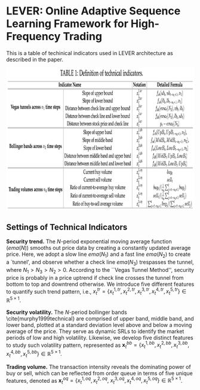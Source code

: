 # LEVER: Online Adaptive Sequence Learning Framework for High-Frequency Trading

This is a table of techinical indicators used in LEVER architecture as described in the paper.

<p align="center">
  <img width="950" height="380.5" src=./technical_indicator_table.png>
</p>


## Settings of Technical Indicators ##

**Security trend.** The $N$-period exponential moving average function ($ema(N)$) smooths out price data by creating a constantly updated average price. Here, we adopt a slow line $ema(N_1)$ and a fast line $ema(N_2)$ to create a `tunnel', and observe whether a check line $ema(N_3)$ trespasses the tunnel, where $N_1 > N_3 > N_2 > 0$. According to the ``Vegas Tunnel Method'', security price is probably in a price uptrend if check line crosses the tunnel from bottom to top and downtrend otherwise. 
We introduce five different features to quantify such trend pattern, i.e., $x^{tr}_{t} = \{x^{1, tr}_{t}, x^{2, tr}_{t}, x^{3, tr}_{t}, x^{4, tr}_{t}, x^{5, tr}_{t}\}\in \mathbb{R}^{5 \times 1}$. 

**Security volatility.** The $N$-period bollinger bands \cite{murphy1999technical} are comprised of upper band, middle band, and lower band, plotted at a standard deviation level above and below a moving average of the price. They serve as dynamic SRLs to identify the market periods of low and high volatility. 
Likewise, we develop five distinct features to study such volatility pattern, represented as $\textbf{x}^{bb}_{t} = \{x^{1, bb}_{t}, x^{2, bb}_{t}, x^{3, bb}_{t}, x^{4, bb}_{t}, x^{5, bb}_{t}\}\in \mathbb{R}^{5 \times 1}$. 

**Trading volume.** The transaction intensity reveals the dominating power of buy or sell, which can be reflected from order queue in terms of five unique features, denoted as $\textbf{x}^{oq}_{t} = \{x^{1, oq}_{t}, x^{2, oq}_{t},$ $x^{3, oq}_{t},
x^{4, oq}_{t}, x^{5, oq}_{t}\}\in \mathbb{R}^{5 \times 1}$.
